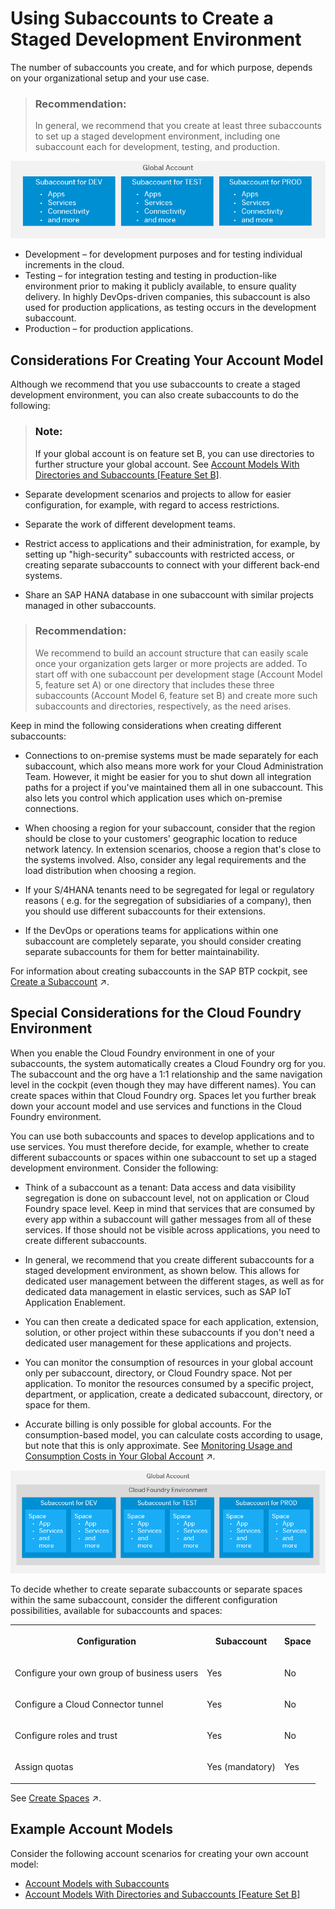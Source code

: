 <!-- loio74eb32ef49804e6e8107338c4ed44d49 -->

# Using Subaccounts to Create a Staged Development Environment

The number of subaccounts you create, and for which purpose, depends on your organizational setup and your use case.

> ### Recommendation:  
> In general, we recommend that you create at least three subaccounts to set up a staged development environment, including one subaccount each for development, testing, and production.



![](images/sap_cp_lm_account_model_scenarios_1_e6e2d62.png)

-   Development – for development purposes and for testing individual increments in the cloud.
-   Testing – for integration testing and testing in production-like environment prior to making it publicly available, to ensure quality delivery. In highly DevOps-driven companies, this subaccount is also used for production applications, as testing occurs in the development subaccount.
-   Production – for production applications.



<a name="loio74eb32ef49804e6e8107338c4ed44d49__section_vsh_tks_s2b"/>

## Considerations For Creating Your Account Model

Although we recommend that you use subaccounts to create a staged development environment, you can also create subaccounts to do the following:

> ### Note:  
> If your global account is on feature set B, you can use directories to further structure your global account. See [Account Models With Directories and Subaccounts \[Feature Set B\]](Account_Models_With_Directories_and_Subaccounts_Feature_Set_B_b5a6b58.md#loiob5a6b58694784d0c9f4ff85f9b7336dd).

-   Separate development scenarios and projects to allow for easier configuration, for example, with regard to access restrictions.

-   Separate the work of different development teams.

-   Restrict access to applications and their administration, for example, by setting up "high-security" subaccounts with restricted access, or creating separate subaccounts to connect with your different back-end systems.

-   Share an SAP HANA database in one subaccount with similar projects managed in other subaccounts.

> ### Recommendation:  
> We recommend to build an account structure that can easily scale once your organization gets larger or more projects are added. To start off with one subaccount per development stage \(Account Model 5, feature set A\) or one directory that includes these three subaccounts \(Account Model 6, feature set B\) and create more such subaccounts and directories, respectively, as the need arises.

Keep in mind the following considerations when creating different subaccounts:

-   Connections to on-premise systems must be made separately for each subaccount, which also means more work for your Cloud Administration Team. However, it might be easier for you to shut down all integration paths for a project if you've maintained them all in one subaccount. This also lets you control which application uses which on-premise connections.
-   When choosing a region for your subaccount, consider that the region should be close to your customers' geographic location to reduce network latency. In extension scenarios, choose a region that's close to the systems involved. Also, consider any legal requirements and the load distribution when choosing a region.

-   If your S/4HANA tenants need to be segregated for legal or regulatory reasons \( e.g. for the segregation of subsidiaries of a company\), then you should use different subaccounts for their extensions.

-   If the DevOps or operations teams for applications within one subaccount are completely separate, you should consider creating separate subaccounts for them for better maintainability.


For information about creating subaccounts in the SAP BTP cockpit, see [Create a Subaccount](https://help.sap.com/viewer/65de2977205c403bbc107264b8eccf4b/Cloud/en-US/05280a123d3044ae97457a25b3013918.html "Create subaccounts in your global account using the SAP BTP cockpit.") :arrow_upper_right:.



<a name="loio74eb32ef49804e6e8107338c4ed44d49__section_nsz_lwq_k2b"/>

## Special Considerations for the Cloud Foundry Environment

When you enable the Cloud Foundry environment in one of your subaccounts, the system automatically creates a Cloud Foundry org for you. The subaccount and the org have a 1:1 relationship and the same navigation level in the cockpit \(even though they may have different names\). You can create spaces within that Cloud Foundry org. Spaces let you further break down your account model and use services and functions in the Cloud Foundry environment.

You can use both subaccounts and spaces to develop applications and to use services. You must therefore decide, for example, whether to create different subaccounts or spaces within one subaccount to set up a staged development environment. Consider the following:

-   Think of a subaccount as a tenant: Data access and data visibility segregation is done on subaccount level, not on application or Cloud Foundry space level. Keep in mind that services that are consumed by every app within a subaccount will gather messages from all of these services. If those should not be visible across applications, you need to create different subaccounts.

-   In general, we recommend that you create different subaccounts for a staged development environment, as shown below. This allows for dedicated user management between the different stages, as well as for dedicated data management in elastic services, such as SAP IoT Application Enablement.

-   You can then create a dedicated space for each application, extension, solution, or other project within these subaccounts if you don't need a dedicated user management for these applications and projects.

-   You can monitor the consumption of resources in your global account only per subaccount, directory, or Cloud Foundry space. Not per application. To monitor the resources consumed by a specific project, department, or application, create a dedicated subaccount, directory, or space for them.

-   Accurate billing is only possible for global accounts. For the consumption-based model, you can calculate costs according to usage, but note that this is only approximate. See [Monitoring Usage and Consumption Costs in Your Global Account](https://help.sap.com/viewer/65de2977205c403bbc107264b8eccf4b/Cloud/en-US/de6f0db8919f4e6f97e54bc4ddaf2ab8.html "In a global account that uses the consumption-based commercial model, you can monitor the usage of billed services and your consumption costs in the SAP BTP cockpit.") :arrow_upper_right:.


![](images/sap_cp_lm_account_model_scenarios_1_cf_17b88f0.png)

To decide whether to create separate subaccounts or separate spaces within the same subaccount, consider the different configuration possibilities, available for subaccounts and spaces:


<table>
<tr>
<th valign="top">

Configuration



</th>
<th valign="top">

Subaccount



</th>
<th valign="top">

Space



</th>
</tr>
<tr>
<td valign="top">

Configure your own group of business users



</td>
<td valign="top">

Yes



</td>
<td valign="top">

No



</td>
</tr>
<tr>
<td valign="top">

Configure a Cloud Connector tunnel



</td>
<td valign="top">

Yes



</td>
<td valign="top">

No



</td>
</tr>
<tr>
<td valign="top">

Configure roles and trust



</td>
<td valign="top">

Yes



</td>
<td valign="top">

No



</td>
</tr>
<tr>
<td valign="top">

Assign quotas



</td>
<td valign="top">

Yes \(mandatory\)



</td>
<td valign="top">

Yes



</td>
</tr>
</table>

See [Create Spaces](https://help.sap.com/viewer/65de2977205c403bbc107264b8eccf4b/Cloud/en-US/2f6ed22ccf424dae84345f4500c2d8ea.html "Create spaces in your Cloud Foundry organization using the SAP BTP cockpit.") :arrow_upper_right:.



<a name="loio74eb32ef49804e6e8107338c4ed44d49__section_t4w_bxq_k2b"/>

## Example Account Models

Consider the following account scenarios for creating your own account model:

-   [Account Models with Subaccounts](Account_Models_with_Subaccounts_049d331.md)
-   [Account Models With Directories and Subaccounts \[Feature Set B\]](Account_Models_With_Directories_and_Subaccounts_Feature_Set_B_b5a6b58.md#loiob5a6b58694784d0c9f4ff85f9b7336dd)

